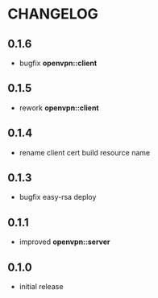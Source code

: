 # CHANGELOG

## 0.1.6

* bugfix **openvpn::client**

## 0.1.5

* rework **openvpn::client**

## 0.1.4

* rename client cert build resource name

## 0.1.3

* bugfix easy-rsa deploy

## 0.1.1

* improved **openvpn::server**

## 0.1.0

* initial release
